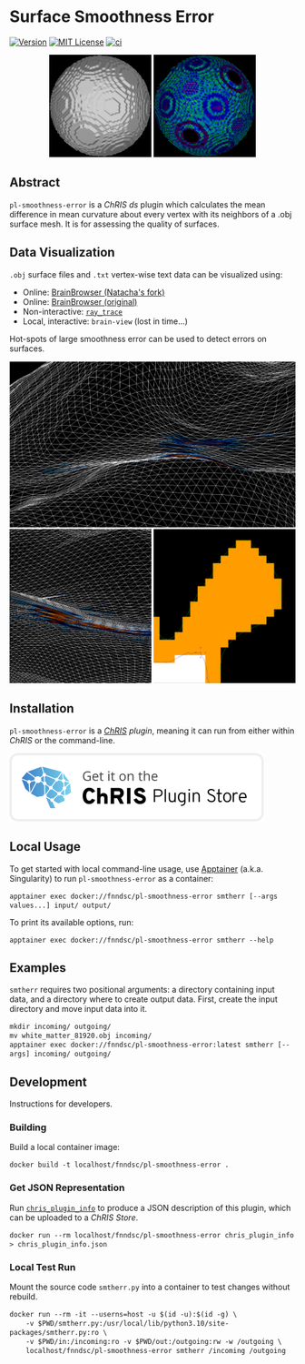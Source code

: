 # Surface Smoothness Error

[![Version](https://img.shields.io/docker/v/fnndsc/pl-smoothness-error?sort=semver)](https://hub.docker.com/r/fnndsc/pl-smoothness-error)
[![MIT License](https://img.shields.io/github/license/fnndsc/pl-smoothness-error)](https://github.com/FNNDSC/pl-smoothness-error/blob/main/LICENSE)
[![ci](https://github.com/FNNDSC/pl-smoothness-error/actions/workflows/ci.yml/badge.svg)](https://github.com/FNNDSC/pl-smoothness-error/actions/workflows/ci.yml)

<div style="text-align: center">

![Uncolored sphere surface](docs/original.png)
![Colored sphere surface](docs/colored.png)

</div>

## Abstract

`pl-smoothness-error` is a _ChRIS_ _ds_ plugin which calculates the mean difference
in mean curvature about every vertex with its neighbors of a .obj surface mesh.
It is for assessing the quality of surfaces.

## Data Visualization

`.obj` surface files and `.txt` vertex-wise text data can be visualized using:

- Online: [BrainBrowser (Natacha's fork)](https://natacha-beck.github.io/brainbrowser/BrainBrowserSurfaceUI/)
- Online: [BrainBrowser (original)](https://brainbrowser.cbrain.mcgill.ca/surface-viewer)
- Non-interactive: [`ray_trace`](https://www.bic.mni.mcgill.ca/~david/Ray_trace/ray_trace_tutorial.html)
- Local, interactive: `brain-view` (lost in time...)

Hot-spots of large smoothness error can be used to detect errors on surfaces.

![Error highlighted on surface](docs/error_highlight.png)
![Highlighted error and slice view side-by-side](docs/error_highlight_and_slice.png)

## Installation

`pl-smoothness-error` is a _[ChRIS](https://chrisproject.org/) plugin_, meaning it can
run from either within _ChRIS_ or the command-line.

[![Get it from chrisstore.co](https://raw.githubusercontent.com/FNNDSC/ChRIS_store_ui/963938c241636e4c3dc4753ee1327f56cb82d8b5/src/assets/public/badges/light.svg)](https://chrisstore.co/plugin/pl-smoothness-error)

## Local Usage

To get started with local command-line usage, use [Apptainer](https://apptainer.org/)
(a.k.a. Singularity) to run `pl-smoothness-error` as a container:

```shell
apptainer exec docker://fnndsc/pl-smoothness-error smtherr [--args values...] input/ output/
```

To print its available options, run:

```shell
apptainer exec docker://fnndsc/pl-smoothness-error smtherr --help
```

## Examples

`smtherr` requires two positional arguments: a directory containing
input data, and a directory where to create output data.
First, create the input directory and move input data into it.

```shell
mkdir incoming/ outgoing/
mv white_matter_81920.obj incoming/
apptainer exec docker://fnndsc/pl-smoothness-error:latest smtherr [--args] incoming/ outgoing/
```

## Development

Instructions for developers.

### Building

Build a local container image:

```shell
docker build -t localhost/fnndsc/pl-smoothness-error .
```

### Get JSON Representation

Run [`chris_plugin_info`](https://github.com/FNNDSC/chris_plugin#usage)
to produce a JSON description of this plugin, which can be uploaded to a _ChRIS Store_.

```shell
docker run --rm localhost/fnndsc/pl-smoothness-error chris_plugin_info > chris_plugin_info.json
```

### Local Test Run

Mount the source code `smtherr.py` into a container to test changes without rebuild.

```shell
docker run --rm -it --userns=host -u $(id -u):$(id -g) \
    -v $PWD/smtherr.py:/usr/local/lib/python3.10/site-packages/smtherr.py:ro \
    -v $PWD/in:/incoming:ro -v $PWD/out:/outgoing:rw -w /outgoing \
    localhost/fnndsc/pl-smoothness-error smtherr /incoming /outgoing
```

